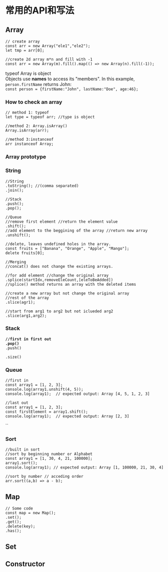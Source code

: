 # 常用的API和写法

## Array

```
// create array
const arr = new Array("ele1","ele2");
let tmp = arr[0];

//create 2d array m*n and fill with -1 
const arr = new Array(m).fill().map(() => new Array(n).fill(-1));
```

typeof Array is object\
Objects use **names** to access its "members". In this example, `person.firstName` returns John:\
`const person = {firstName:"John", lastName:"Doe", age:46};`

### How to check an array

```
// method 1: typeof
let type = typeof arr; //type is object

//method 2: Array.isArray()
Array.isArray(arr);

//method 3:instanceof 
arr instanceof Array;
```

### Array prototype

### String

```
//String
.toString(); //(comma separated)
.join();

//Stack
.push();
.pop();

//Queue
//remove first element //return the element value
.shift();
//add element to the beggining of the array //return new array
.unshift();

//delete, leaves undefined holes in the array.
const fruits = ["Banana", "Orange", "Apple", "Mango"];
delete fruits[0];

//Merging
//concat() does not change the existing arrays.

//for add element //change the original array
.splice(startIdx,removeEleCount,[eleToBeAdded])
//splice() method returns an array with the deleted items

//create a new array but not change the original array
//rest of the array
.slice(agr1); 

//start from arg1 to arg2 but not iclueded arg2
.slice(arg1,arg2);
```

### Stack

<pre><code><strong>//first in first out
</strong><strong>.pop()
</strong>.push()

.size()</code></pre>

### Queue

```
//first in
const array1 = [1, 2, 3];
console.log(array1.unshift(4, 5));
console.log(array1);  // expected output: Array [4, 5, 1, 2, 3]

//last out
const array1 = [1, 2, 3];
const firstElement = array1.shift();
console.log(array1);  // expected output: Array [2, 3]
```

``

### Sort

```
//built in sort 
//sort by beginning number or Alphabet
const array1 = [1, 30, 4, 21, 100000];
array1.sort();
console.log(array1); // expected output: Array [1, 100000, 21, 30, 4]

//sort by number // acceding order
arr.sort((a,b) => a - b);
```

## Map



```
// Some code
const map = new Map();
.set();
.get();
.delete(key);
.has();
```

## Set

## Constructor

